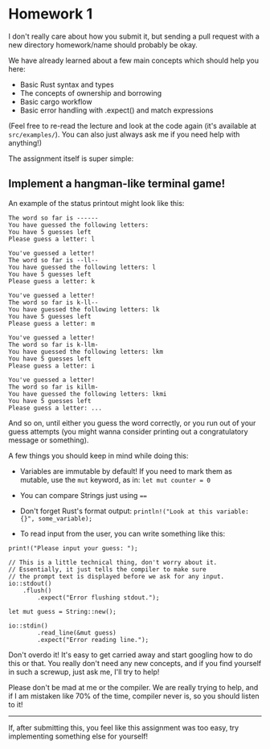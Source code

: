 # Homework 1

I don't really care about how you submit it, but sending a pull request
with a new directory homework/name should probably be okay.

We have already learned about a few main concepts which should help you here:
* Basic Rust syntax and types
* The concepts of ownership and borrowing
* Basic cargo workflow
* Basic error handling with .expect() and match expressions

(Feel free to re-read the lecture and look at the code again (it's available at 
`src/examples/`). You can also just always ask me if you need help with anything!)

The assignment itself is super simple:

## Implement a hangman-like terminal game!

An example of the status printout might look like this:

```
The word so far is ------
You have guessed the following letters:
You have 5 guesses left
Please guess a letter: l

You've guessed a letter!
The word so far is --ll--
You have guessed the following letters: l
You have 5 guesses left
Please guess a letter: k

You've guessed a letter!
The word so far is k-ll--
You have guessed the following letters: lk
You have 5 guesses left
Please guess a letter: m

You've guessed a letter!
The word so far is k-llm-
You have guessed the following letters: lkm
You have 5 guesses left
Please guess a letter: i

You've guessed a letter!
The word so far is killm-
You have guessed the following letters: lkmi
You have 5 guesses left
Please guess a letter: ...
```

And so on, until either you guess the word correctly, 
or you run out of your guess attempts (you might wanna consider
printing out a congratulatory message or something).

A few things you should keep in mind while doing this:
* Variables are immutable by default! 
If you need to mark them as mutable, use the `mut` keyword, as in: `let mut counter = 0`

* You can compare Strings just using `==`

* Don't forget Rust's format output: `println!("Look at this variable: {}", some_variable);`

* To read input from the user, you can write something like this:
```
print!("Please input your guess: ");

// This is a little technical thing, don't worry about it.
// Essentially, it just tells the compiler to make sure
// the prompt text is displayed before we ask for any input.
io::stdout()
	.flush()
        .expect("Error flushing stdout.");

let mut guess = String::new();

io::stdin()
        .read_line(&mut guess)
        .expect("Error reading line.");
```

Don't overdo it! It's easy to get carried away and start googling
how to do this or that. You really don't need any new concepts,
and if you find yourself in such a screwup, just ask me, I'll try to help!

Please don't be mad at me or the compiler. We are really trying to help,
and if I am mistaken like 70% of the time, compiler never is, so you
should listen to it!

---
If, after submitting this, you feel like this assignment was too easy, try implementing something 
else for yourself!
